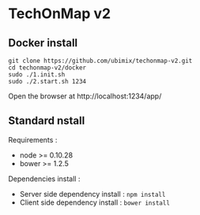 # TechOnMap v2

## Docker install

```
git clone https://github.com/ubimix/techonmap-v2.git
cd techonmap-v2/docker
sudo ./1.init.sh
sudo ./2.start.sh 1234
```

Open the browser at http://localhost:1234/app/

## Standard nstall

Requirements :
* node >= 0.10.28
* bower >= 1.2.5

Dependencies install :
* Server side dependency install : ```npm install```
* Client side dependency install : ```bower install```
